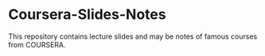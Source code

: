 # Coursera-Slides-Notes
 This repository contains lecture slides and may be notes of famous courses from COURSERA.
